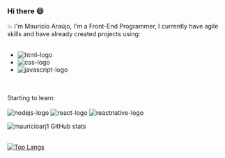 ### Hi there :smile:

:boom: I'm Maurício Araújo, I'm a Front-End Programmer, I currently have agile skills and have already created projects using:
<br>
<br>
- <img src="https://img.shields.io/badge/HTML5-E34F26?style=for-the-badge&logo=html5&logoColor=white" alt="html-logo">
- <img src="https://img.shields.io/badge/CSS3-1572B6?style=for-the-badge&logo=css3&logoColor=white" alt="css-logo">
- <img src="https://img.shields.io/badge/JavaScript-323330?style=for-the-badge&logo=javascript&logoColor=F7DF1E" alt="javascript-logo">
<br>
<br>
Starting to learn:
<br>

<br>
 <img src="https://img.shields.io/badge/Node.js-43853D?style=for-the-badge&logo=node.js&logoColor=white" alt="nodejs-logo">
 <img src="https://img.shields.io/badge/React-20232A?style=for-the-badge&logo=react&logoColor=61DAFB" alt="react-logo">
 <img src="https://img.shields.io/badge/React_Native-20232A?style=for-the-badge&logo=react&logoColor=61DAFB" alt="reactnative-logo">
<br>

![mauricioarj1 GitHub stats](https://github-readme-stats.vercel.app/api?username=mauricioarj1&show_icons=true&theme=radical)
<br>
<br>

[![Top Langs](https://github-readme-stats.vercel.app/api/top-langs/?username=mauricioarj1)](https://github.com/anuraghazra/github-readme-stats)


